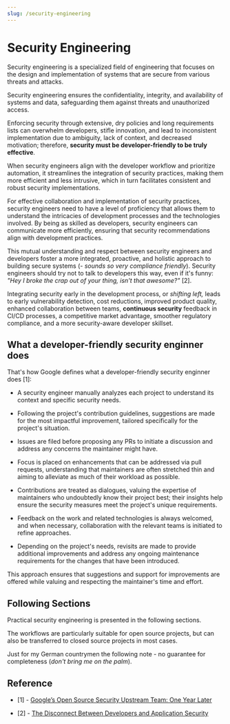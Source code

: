 ```yaml
---
slug: /security-engineering
---
```


# Security Engineering

Security engineering is a specialized field of engineering that focuses on the design and implementation of systems that are secure from various threats and attacks.

Security engineering ensures the confidentiality, integrity, and availability of systems and data, safeguarding them against threats and unauthorized access.

Enforcing security through extensive, dry policies and long requirements lists can overwhelm developers, stifle innovation, and lead to inconsistent implementation due to ambiguity, lack of context, and decreased motivation; therefore, **security must be developer-friendly to be truly effective**.

When security engineers align with the developer workflow and prioritize automation, it streamlines the integration of security practices, making them more efficient and less intrusive, which in turn facilitates consistent and robust security implementations.

For effective collaboration and implementation of security practices, security engineers need to have a level of proficiency that allows them to understand the intricacies of development processes and the technologies involved. By being as skilled as developers, security engineers can communicate more efficiently, ensuring that security recommendations align with development practices.

This mutual understanding and respect between security engineers and developers foster a more integrated, proactive, and holistic approach to building secure systems (_- sounds so very compliance friendly_).
Security engineers should try not to talk to developers this way, even if it's funny: _"Hey I broke the crap out of your thing, isn't that awesome?"_ [2].

Integrating security early in the development process, or _shifting left,_ leads to early vulnerability detection, cost reductions, improved product quality, enhanced collaboration between teams, **continuous security** feedback in CI/CD processes, a competitive market advantage, smoother regulatory compliance, and a more security-aware developer skillset.

## What a developer-friendly security enginner does

That's how Google defines what a developer-friendly security enginner does [1]:

- A security engineer manually analyzes each project to understand its context and specific security needs.

- Following the project's contribution guidelines, suggestions are made for the most impactful improvement, tailored specifically for the project's situation.

- Issues are filed before proposing any PRs to initiate a discussion and address any concerns the maintainer might have.

- Focus is placed on enhancements that can be addressed via pull requests, understanding that maintainers are often stretched thin and aiming to alleviate as much of their workload as possible.

- Contributions are treated as dialogues, valuing the expertise of maintainers who undoubtedly know their project best; their insights help ensure the security measures meet the project's unique requirements.

- Feedback on the work and related technologies is always welcomed, and when necessary, collaboration with the relevant teams is initiated to refine approaches.

- Depending on the project's needs, revisits are made to provide additional improvements and address any ongoing maintenance requirements for the changes that have been introduced.

This approach ensures that suggestions and support for improvements are offered while valuing and respecting the maintainer's time and effort.

## Following Sections

Practical security engineering is presented in the following sections.

The workflows are particularly suitable for open source projects, but can also be transferred to closed source projects in most cases.

Just for my German countrymen the following note - no guarantee for completeness (_don't bring me on the palm_).

## Reference

- [1] - [Google’s Open Source Security Upstream Team: One Year Later](https://opensource.googleblog.com/2023/04/googles-open-source-security-upstream-team-one-year-later.html)

- [2] - [The Disconnect Between Developers and Application Security](https://thenewstack.io/the-disconnect-between-developers-and-application-security/#:~:text=In%20a%20modern%20development%20shop,tools%20to%20produce%20secure%20code.)
